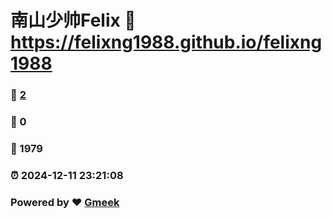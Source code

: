 # 南山少帅Felix :link: https://felixng1988.github.io/felixng1988 
### :page_facing_up: [2](https://felixng1988.github.io/felixng1988/tag.html) 
### :speech_balloon: 0 
### :hibiscus: 1979 
### :alarm_clock: 2024-12-11 23:21:08 
### Powered by :heart: [Gmeek](https://github.com/Meekdai/Gmeek)
